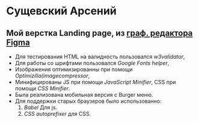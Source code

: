 # Сущевский Арсений
## Мой верстка Landing page, из [граф. редактора Figma][1]
+ Для тестирования HTML на валидность пользовался *w3validator*,
+ Для работы со шрифтами пользовался *Google Fonts helper*,
+ Изображения оптимизированны при помощи *Optimizilla(imagecompressor*,
+ Минифицированы JS при помощи *JavaScript Minifier*, CSS при помощи *CSS Minifier*.
+ Была реализована мобильная версия с Burger меню.
+ Для поддержки старых браузеров было использованно: 
    1. *Babel* Для js.  
    2. *CSS autoprefixer* для CSS.

[1]:https://www.figma.com/file/ClPSP7KCU1NbvxMXA914hlFk/travel-landing-page-jacobvoyles?node-id=0%3A2 "Figma"
